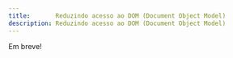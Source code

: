 ```yaml
---
title:       Reduzindo acesso ao DOM (Document Object Model)
description: Reduzindo acesso ao DOM (Document Object Model)
---
```



Em breve!